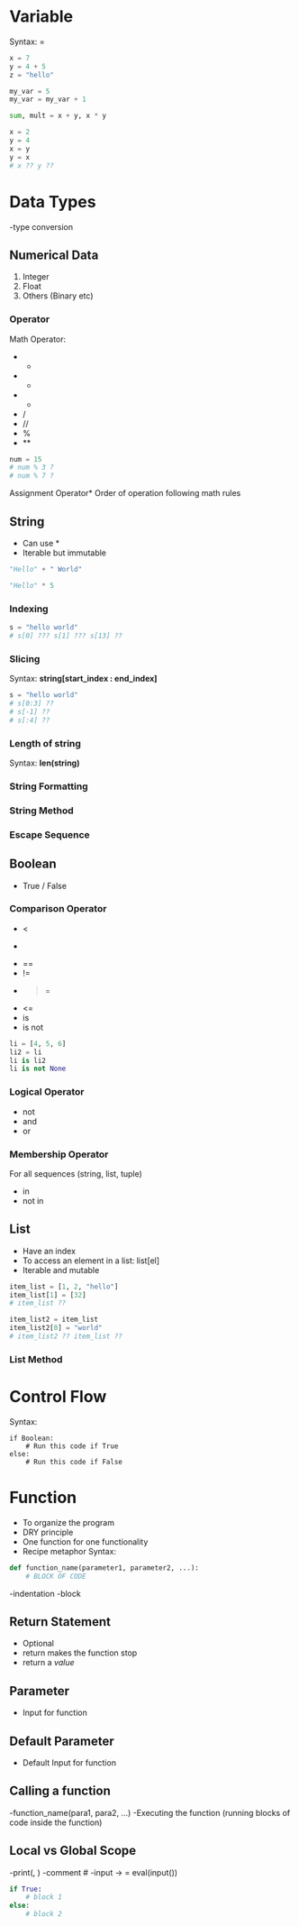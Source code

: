 # Variable
Syntax: <variable> = <expr>

```python
x = 7
y = 4 + 5
z = "hello"
```

```python
my_var = 5
my_var = my_var + 1
```

```python
sum, mult = x + y, x * y
```

```python
x = 2
y = 4
x = y
y = x
# x ?? y ??
```

# Data Types
-type conversion

## Numerical Data
1. Integer
2. Float
3. Others (Binary etc)  

### Operator
Math Operator:
- +
- -
- *
- /
- //
- % 
- **

```python
num = 15
# num % 3 ?
# num % 7 ?
```

Assignment Operator*
Order of operation following math rules

## String
- Can use *
- Iterable but immutable
```python
"Hello" + " World"
```
```python
"Hello" * 5
```

### Indexing
```python
s = "hello world"
# s[0] ??? s[1] ??? s[13] ??
```

### Slicing
Syntax: **string[start_index : end_index]**
```python
s = "hello world"
# s[0:3] ??
# s[-1] ??
# s[:4] ??
```

### Length of string
Syntax: **len(string)**

### String Formatting

### String Method

### Escape Sequence

## Boolean
- True / False

### Comparison Operator
- <
- >
- ==
- !=
- >=
- <= 
- is
- is not

```python
li = [4, 5, 6]
li2 = li
li is li2
li is not None
```

### Logical Operator
- not 
- and
- or

### Membership Operator
For all sequences (string, list, tuple)
- in 
- not in

## List
- Have an index
- To access an element in a list: list[el]
- Iterable and mutable
```python
item_list = [1, 2, "hello"]
item_list[1] = [32]
# item_list ??

item_list2 = item_list
item_list2[0] = "world"
# item_list2 ?? item_list ??
```

### List Method

# Control Flow
Syntax: 
```
if Boolean:
    # Run this code if True
else:
    # Run this code if False
```

# Function
- To organize the program
- DRY principle
- One function for one functionality
- Recipe metaphor
Syntax:

```python
def function_name(parameter1, parameter2, ...):
    # BLOCK OF CODE
```

-indentation
-block

## Return Statement
- Optional
- return makes the function stop
- return a *value*

## Parameter
- Input for function

## Default Parameter
- Default Input for function

## Calling a function
-function_name(para1, para2, ...)
-Executing the function (running blocks of code inside the function)

## Local vs Global Scope




-print(<expr>, <expr>)
-comment #
-input -> <variable> = eval(input(<prompt>))
```python
if True:
    # block 1
else:
    # block 2
```
